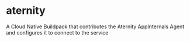 # aternity
A Cloud Native Buildpack that contributes the Aternity AppInternals Agent and configures it to connect to the service
